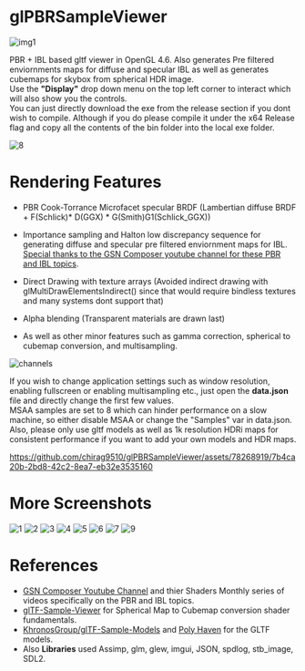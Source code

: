 # glPBRSampleViewer
![img1](https://github.com/chirag9510/glPBRSampleViewer/assets/78268919/9a5ba486-8906-4c59-8357-7bc5228d9b01)

PBR + IBL based gltf viewer in OpenGL 4.6. Also generates Pre filtered enviornments maps for diffuse and specular IBL as well as generates cubemaps for skybox from spherical HDR image.\
Use the **"Display"** drop down menu on the top left corner to interact which will also show you the controls.\
You can just directly download the exe from the release section if you dont wish to compile. Although if you do please compile it under the x64 Release flag and copy all the contents of the bin folder into the local exe folder.

![8](https://github.com/chirag9510/glPBRSampleViewer/assets/78268919/ba1b6931-a029-42f6-9032-cc5ee5d53f73)

# Rendering Features
* PBR Cook-Torrance Microfacet specular BRDF (Lambertian diffuse BRDF + F(Schlick)* D(GGX) * G(Smith)G1(Schlick_GGX)) 
* Importance sampling and Halton low discrepancy sequence for generating diffuse and specular pre filtered enviornment maps for IBL.\
  [Special thanks to the GSN Composer youtube channel for these PBR and IBL topics](https://www.youtube.com/@gsn-composer).
  
* Direct Drawing with texture arrays (Avoided indirect drawing with glMultiDrawElementsIndirect() since that would require bindless textures and many systems dont support that)
* Alpha blending (Transparent materials are drawn last)
* As well as other minor features such as  gamma correction, spherical to cubemap conversion, and multisampling.

![channels](https://github.com/chirag9510/glPBRSampleViewer/assets/78268919/c85b32e0-f4aa-498e-ad9c-5e376280de4f)

If you wish to change application settings such as window resolution, enabling fullscreen or enabling multisampling etc., just open the **data.json** file and directly change the first few values.\
MSAA samples are set to 8 which can hinder performance on a slow machine, so either disable MSAA or change the "Samples" var in data.json.\
Also, please only use gltf models as well as 1k resolution HDRi maps for consistent performance if you want to add your own models and HDR maps.

https://github.com/chirag9510/glPBRSampleViewer/assets/78268919/7b4ca20b-2bd8-42c2-8ea7-eb32e3535160

# More Screenshots
![1](https://github.com/chirag9510/glPBRSampleViewer/assets/78268919/43f149f4-bffb-4b51-9951-5e8a6e1c719d)
![2](https://github.com/chirag9510/glPBRSampleViewer/assets/78268919/2bde1bc5-74e1-4a2f-91ce-7193ee3a4636)
![3](https://github.com/chirag9510/glPBRSampleViewer/assets/78268919/5dc7b285-6094-4dc1-b748-f3a122bdbbef)
![4](https://github.com/chirag9510/glPBRSampleViewer/assets/78268919/52d22637-e43e-40bd-9b7b-82289455f795)
![5](https://github.com/chirag9510/glPBRSampleViewer/assets/78268919/8d3dcedf-84ee-4c52-8665-4a9d47eb7782)
![6](https://github.com/chirag9510/glPBRSampleViewer/assets/78268919/bd8c4408-b159-4134-b1d5-5dd0d262a59c)
![7](https://github.com/chirag9510/glPBRSampleViewer/assets/78268919/d1e48cc0-0b99-43e1-9636-0d24aba40795)
![9](https://github.com/chirag9510/glPBRSampleViewer/assets/78268919/fb77e2c0-94b8-4cab-b920-a8fec9f7651a)

# References
* [GSN Composer Youtube Channel](https://www.youtube.com/@gsn-composer) and thier Shaders Monthly series of videos specifically on the PBR and IBL topics.
* [glTF-Sample-Viewer](https://github.com/KhronosGroup/glTF-Sample-Viewer) for Spherical Map to Cubemap conversion shader fundamentals.
* [KhronosGroup/glTF-Sample-Models](https://github.com/KhronosGroup/glTF-Sample-Models) and [Poly Haven](https://polyhaven.com/) for the GLTF models.
* Also **Libraries** used Assimp, glm, glew, imgui, JSON, spdlog, stb_image, SDL2.
